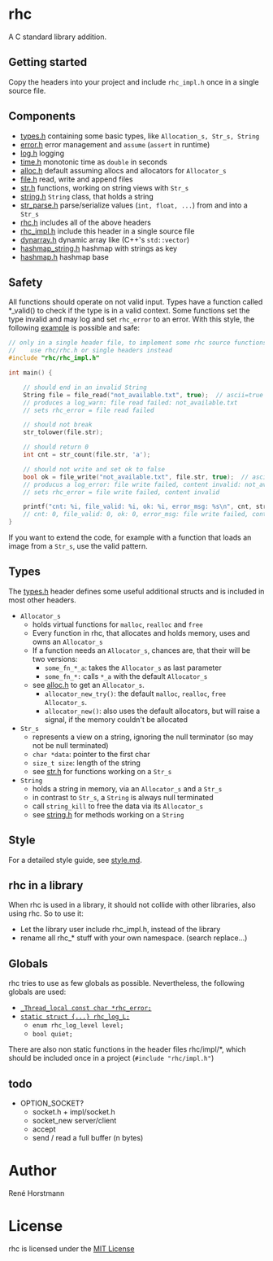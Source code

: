 # rhc
A C standard library addition.

## Getting started
Copy the headers into your project and include `rhc_impl.h` once in a single source file.

## Components
- [types.h](include/rhc/types.h) containing some basic types, like `Allocation_s, Str_s, String`
- [error.h](include/rhc/error.h) error management and `assume` (`assert` in runtime)
- [log.h](include/rhc/log.h) logging
- [time.h](include/rhc/time.h) monotonic time as `double` in seconds
- [alloc.h](include/rhc/alloc.h) default assuming allocs and allocators for `Allocator_s`
- [file.h](include/rhc/file.h) read, write and append files
- [str.h](include/rhc/str.h) functions, working on string views with `Str_s`
- [string.h](include/rhc/string.h) `String` class, that holds a string
- [str_parse.h](include/rhc/str_parse.h) parse/serialize values (`int, float, ...`) from and into a `Str_s`
- [rhc.h](include/rhc/rhc.h) includes all of the above headers
- [rhc_impl.h](include/rhc/rhc_impl.h) include this header in a single source file
- [dynarray.h](include/rhc/dynarray.h) dynamic array like (C++'s `std::vector`)
- [hashmap_string.h](include/rhc/hashmap_string.h) hashmap with strings as key
- [hashmap.h](include/rhc/hashmap.h) hashmap base

## Safety
All functions should operate on not valid input.
Types have a function called *_valid() to check if the type is in a valid context.
Some functions set the type invalid and may log and set `rhc_error` to an error.
With this style, the following [example](examples/safety.c) is possible and safe:
```c
// only in a single header file, to implement some rhc source functions
//    use rhc/rhc.h or single headers instead
#include "rhc/rhc_impl.h"

int main() {

    // should end in an invalid String
    String file = file_read("not_available.txt", true);  // ascii=true
    // produces a log_warn: file read failed: not_available.txt
    // sets rhc_error = file read failed

    // should not break
    str_tolower(file.str);

    // should return 0
    int cnt = str_count(file.str, 'a');

    // should not write and set ok to false
    bool ok = file_write("not_available.txt", file.str, true);  // ascii=true
    // producus a log_error: file write failed, content invalid: not_available.txt
    // sets rhc_error = file write failed, content invalid

    printf("cnt: %i, file_valid: %i, ok: %i, error_msg: %s\n", cnt, string_valid(file), ok, rhc_error);
    // cnt: 0, file_valid: 0, ok: 0, error_msg: file write failed, content invalid
}
```
If you want to extend the code, for example with a function that loads an image from a `Str_s`, use the valid pattern.

## Types
The [types.h](include/rhc/types.h) header defines some useful additional structs and is included in most other headers.
- `Allocator_s`
  - holds virtual functions for `malloc`, `realloc` and `free`
  - Every function in rhc, that allocates and holds memory, uses and owns an `Allocator_s`
  - If a function needs an `Allocator_s`, chances are, that their will be two versions:
    - `some_fn_*_a`: takes the `Allocator_s` as last parameter
    - `some_fn_*:` calls `*_a` with the default `Allocator_s`
  - see [alloc.h](include/rhc/alloc.h) to get an `Allocator_s`.
    - `allocator_new_try()`: the default `malloc`, `realloc`, `free` `Allocator_s`.
    - `allocator_new()`: also uses the default allocators, but will raise a signal, if the memory couldn't be allocated
- `Str_s`
  - represents a view on a string, ignoring the null terminator (so may not be null terminated)
  - `char *data`: pointer to the first char
  - `size_t size`: length of the string
  - see [str.h](include/rhc/str.h) for functions working on a `Str_s`
- `String`
  - holds a string in memory, via an `Allocator_s` and a `Str_s`
  - in contrast to `Str_s`, a `String` is always null terminated
  - call `string_kill` to free the data via its `Allocator_s`
  - see [string.h](include/rhc/string.h) for methods working on a `String`

## Style
For a detailed style guide, see [style.md](style.md).

## rhc in a library
When rhc is used in a library, it should not collide with other libraries, also using rhc. So to use it:
- Let the library user include rhc_impl.h, instead of the library
- rename all rhc_* stuff with your own namespace. (search replace...)

## Globals
rhc tries to use as few globals as possible.
Nevertheless, the following globals are used:
- [`_Thread_local const char *rhc_error;`](include/rhc/impl/error_impl.h)
- [`static struct {...} rhc_log_L;`](include/rhc/impl/log_impl.h)
  - `enum rhc_log_level level;`
  - `bool quiet;`


There are also non static functions in the header files rhc/impl/*, which should be included once in a project (`#include "rhc/impl.h"`)

## todo
- OPTION_SOCKET?
  - socket.h + impl/socket.h
  - socket_new server/client
  - accept
  - send / read a full buffer (n bytes)

# Author

René Horstmann

# License

rhc is licensed under the [MIT License](LICENSE)
